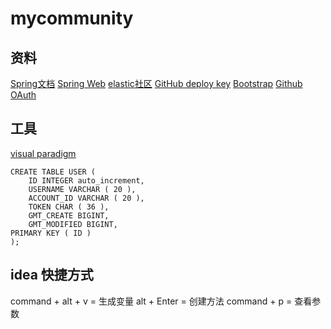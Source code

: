 # mycommunity

## 资料
[Spring文档](https://spring.io/guides)
[Spring Web](https://spring.io/guides/gs/serving-web-content/)
[elastic社区](https://elasticsearch.cn/explore)
[GitHub deploy key](https://developer.github.com/v4/object/deploykey/)
[Bootstrap](https://v3.bootcss.com/getting-started/)
[Github OAuth](https://developer.github.com/apps/building-github-apps/creating-a-github-app/)

## 工具
[visual paradigm](https://www.visual-paradigm.com/cn/)
```mysql
CREATE TABLE USER (
	ID INTEGER auto_increment,
	USERNAME VARCHAR ( 20 ),
	ACCOUNT_ID VARCHAR ( 20 ),
	TOKEN CHAR ( 36 ),
	GMT_CREATE BIGINT,
	GMT_MODIFIED BIGINT,
PRIMARY KEY ( ID ) 
);
```

## idea 快捷方式
command + alt + v = 生成变量
alt + Enter = 创建方法
command + p = 查看参数